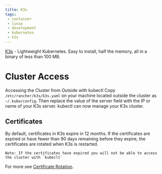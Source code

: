 ```yaml
---
title: K3s
tags:
 - container
 - linux
 - development
 - kubernetes
 - k3s
--- 
```


[K3s](https://docs.k3s.io/) - Lightweight Kubernetes. Easy to install, half the memory, all in a binary of less than 100 MB.
<!--more-->

# Cluster Access

Accessing the Cluster from Outside with kubectl
Copy `/etc/rancher/k3s/k3s.yaml` on your machine located outside the cluster as `~/.kube/config`. 
Then replace the value of the server field with the IP or name of your K3s server. kubectl can now manage your K3s cluster.

## Certificates

By default, certificates in K3s expire in 12 months.
If the certificates are expired or have fewer than 90 days remaining before they expire, the certificates are rotated when K3s is restarted.

    Note: If the certificates have expired you will not be able to access the cluster with `kubeclt`

For more see [Certificate Rotation](https://docs.k3s.io/advanced#certificate-rotation).